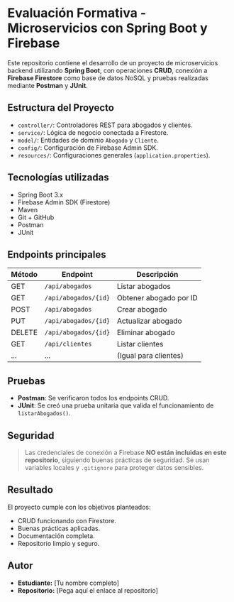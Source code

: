 # Evaluación Formativa - Microservicios con Spring Boot y Firebase

Este repositorio contiene el desarrollo de un proyecto de microservicios backend utilizando **Spring Boot**, con operaciones **CRUD**, conexión a **Firebase Firestore** como base de datos NoSQL y pruebas realizadas mediante **Postman** y **JUnit**.

##  Estructura del Proyecto

- `controller/`: Controladores REST para abogados y clientes.
- `service/`: Lógica de negocio conectada a Firestore.
- `model/`: Entidades de dominio `Abogado` y `Cliente`.
- `config/`: Configuración de Firebase Admin SDK.
- `resources/`: Configuraciones generales (`application.properties`).

##  Tecnologías utilizadas

- Spring Boot 3.x
- Firebase Admin SDK (Firestore)
- Maven
- Git + GitHub
- Postman
- JUnit

##  Endpoints principales

| Método | Endpoint | Descripción |
|--------|----------|-------------|
| GET    | `/api/abogados`         | Listar abogados |
| GET    | `/api/abogados/{id}`    | Obtener abogado por ID |
| POST   | `/api/abogados`         | Crear abogado |
| PUT    | `/api/abogados/{id}`    | Actualizar abogado |
| DELETE | `/api/abogados/{id}`    | Eliminar abogado |
| GET    | `/api/clientes`         | Listar clientes |
| ...    | ...                      | (Igual para clientes) |

##  Pruebas

- **Postman**: Se verificaron todos los endpoints CRUD.
- **JUnit**: Se creó una prueba unitaria que valida el funcionamiento de `listarAbogados()`.

##  Seguridad

>  Las credenciales de conexión a Firebase **NO están incluidas en este repositorio**, siguiendo buenas prácticas de seguridad. Se usan variables locales y `.gitignore` para proteger datos sensibles.

## Resultado

El proyecto cumple con los objetivos planteados:
- CRUD funcionando con Firestore.
- Buenas prácticas aplicadas.
- Documentación completa.
- Repositorio limpio y seguro.

##  Autor

- **Estudiante:** [Tu nombre completo]
- **Repositorio:** [Pega aquí el enlace al repositorio]


